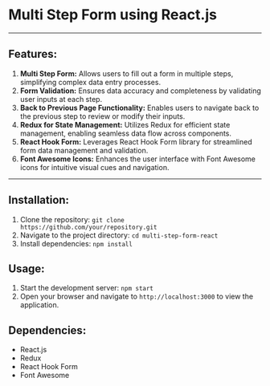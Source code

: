 # Multi Step Form using React.js

---

## Features:

1. **Multi Step Form:** Allows users to fill out a form in multiple steps, simplifying complex data entry processes.
2. **Form Validation:** Ensures data accuracy and completeness by validating user inputs at each step.
3. **Back to Previous Page Functionality:** Enables users to navigate back to the previous step to review or modify their inputs.
4. **Redux for State Management:** Utilizes Redux for efficient state management, enabling seamless data flow across components.
5. **React Hook Form:** Leverages React Hook Form library for streamlined form data management and validation.
6. **Font Awesome Icons:** Enhances the user interface with Font Awesome icons for intuitive visual cues and navigation.

---

## Installation:

1. Clone the repository: `git clone https://github.com/your/repository.git`
2. Navigate to the project directory: `cd multi-step-form-react`
3. Install dependencies: `npm install`

## Usage:

1. Start the development server: `npm start`
2. Open your browser and navigate to `http://localhost:3000` to view the application.

## Dependencies:

- React.js
- Redux
- React Hook Form
- Font Awesome
